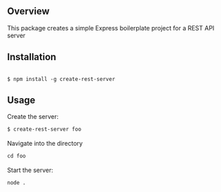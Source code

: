 <h2>Overview</h2>
This package creates a simple Express boilerplate project for a REST API server
<h2>Installation</h2>
<code>
$ npm install -g create-rest-server
</code>
<h2>Usage</h2>
Create the server:
<br/>
<code>
$ create-rest-server foo
</code>
<br/>
Navigate into the directory
<br/>
<code>
cd foo
</code>
<br/>
Start the server:
<br/>
<code>
node .
</code>
